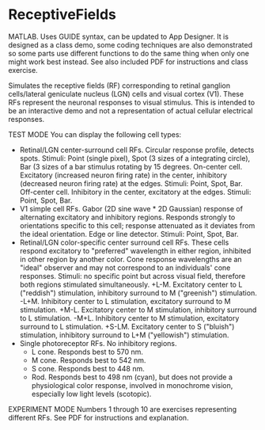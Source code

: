 # ReceptiveFields
MATLAB. Uses GUIDE syntax, can be updated to App Designer. It is designed as a class demo, some coding techniques are also demonstrated so some parts use different functions to do the same thing when only one might work best instead. See also included PDF for instructions and class exercise.

Simulates the receptive fields (RF) corresponding to retinal ganglion cells/lateral geniculate nucleus (LGN) cells and visual cortex (V1). These RFs represent the neuronal responses to visual stimulus. This is intended to be an interactive demo and not a representation of actual cellular electrical responses.

TEST MODE
You can display the following cell types:
- Retinal/LGN center-surround cell RFs. Circular response profile, detects spots. Stimuli: Point (single pixel), Spot (3 sizes of a integrating circle), Bar (3 sizes of a bar stimulus rotating by 15 degrees.
  On-center cell. Excitatory (increased neuron firing rate) in the center, inhibitory (decreased neuron firing rate) at the edges. Stimuli: Point, Spot, Bar.
  Off-center cell. Inhibitory in the center, excitatory at the edges. Stimuli: Point, Spot, Bar.
- V1 simple cell RFs. Gabor (2D sine wave * 2D Gaussian) response of alternating excitatory and inhibitory regions. Responds strongly to orientations specific to this cell; response attenuated as it deviates from the ideal orientation. Edge or line detector. Stimuli: Point, Spot, Bar.
- Retinal/LGN color-specific center surround cell RFs. These cells respond excitatory to "preferred" wavelength in either region, inhibited in other region by another color. Cone response wavelengths are an "ideal" observer and may not correspond to an individuals' cone responses. Stimuli: no specific point but across visual field, therefore both regions stimulated simultaneously.
  +L-M. Excitatory center to L ("reddish") stimulation, inhibitory surround to M ("greenish") stimulation.
  -L+M. Inhibitory center to L stimulation, excitatory surround to M stimulation.
  +M-L. Excitatory center to M stimulation, inhibitory surround to L stimulation.
  -M+L. Inhibitory center to M stimulation, excitatory surround to L stimulation.
  +S-LM. Excitatory center to S ("bluish") stimulation, inhibitory surround to L+M ("yellowish") stimulation.
- Single photoreceptor RFs. No inhibitory regions.
  - L cone. Responds best to 570 nm.
  - M cone. Responds best to 542 nm.
  - S cone. Responds best to 448 nm.
  - Rod. Responds best to 498 nm (cyan), but does not provide a physiological color response, involved in monochrome vision, especially low light levels (scotopic).

EXPERIMENT MODE
Numbers 1 through 10 are exercises representing different RFs. See PDF for instructions and explanation.
